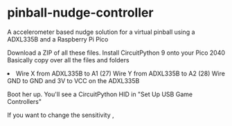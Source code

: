# pinball-nudge-controller
A accelerometer based nudge solution for a virtual pinball using a ADXL335B and a Raspberry Pi Pico

Download a ZIP of all these files.
Install CircuitPython 9 onto your Pico 2040
Basically copy over all the files and folders

<li>Wire X from ADXL335B to A1 (27)
Wire Y from ADXL335B to A2 (28)
Wire GND to GND
and 3V to VCC on the ADXL335B</li>

Boot her up. You'll see a CircuitPython HID in "Set Up USB Game Controllers"

If you want to change the sensitivity , 
